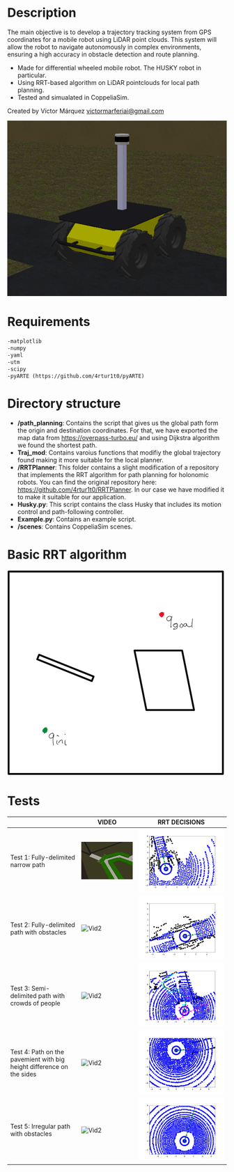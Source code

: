 # Description

The main objective is to develop a trajectory tracking system from GPS coordinates for a mobile robot using LiDAR point
clouds. This system will allow the robot to navigate autonomously in complex environments, ensuring a high accuracy in
obstacle detection and route planning.

* Made for differential wheeled mobile robot. The HUSKY robot in particular.
* Using RRT-based algorithm on LiDAR pointclouds for local path planning.
* Tested and simualated in CoppeliaSim.

Created by Víctor Márquez victormarferiai@gmail.com

![Husky](/readme_sources/husky.png)

# Requirements

```
-matplotlib
-numpy
-yaml
-utm
-scipy
-pyARTE (https://github.com/4rtur1t0/pyARTE)
```

# Directory structure

* **/path_planning**: Contains the script that gives us the global path form the origin and destination coordinates. For
  that, we have exported the map data from https://overpass-turbo.eu/ and using Dijkstra algorithm we found the shortest
  path.
* **Traj_mod**: Contains varoius functions that modifiy the global trajectory found making it more suitable for the
  local planner.
* **/RRTPlanner**: This folder contains a slight modification of a repository that implements the RRT algorithm for path
  planning for holonomic robots. You can find the original repository here: https://github.com/4rtur1t0/RRTPlanner. In
  our case we have modified it to make it suitable for our application.
* **Husky.py**: This script contains the class Husky that includes its motion control and path-following controller.
* **Example.py**: Contains an example script.
* **/scenes**: Contains CoppeliaSim scenes.

# Basic RRT algorithm

![RRT](/readme_sources/RRT.GIF)

# Tests

|                                                                       | VIDEO                                  | RRT DECISIONS                          |
|-----------------------------------------------------------------------|----------------------------------------|----------------------------------------|
| Test 1: Fully-delimited narrow path                                   | ![Vid1](/readme_sources/nav_vid_1.gif) | ![RRT1](/readme_sources/nav_rrt_1.gif) |
| Test 2: Fully-delimited path with obstacles                           | ![Vid2](/readme_sources/nav_vid_2.gif) | ![RRT2](/readme_sources/nav_rrt_2.gif) |
| Test 3: Semi-delimited path with crowds of people                     | ![Vid2](/readme_sources/nav_vid_3.gif) | ![RRT2](/readme_sources/nav_rrt_3.gif) |
| Test 4: Path on the pavemient with big height difference on the sides | ![Vid2](/readme_sources/nav_vid_4.gif) | ![RRT2](/readme_sources/nav_rrt_4.gif) |
| Test 5: Irregular path with obstacles                                 | ![Vid2](/readme_sources/nav_vid_5.gif) | ![RRT2](/readme_sources/nav_rrt_5.gif) |


